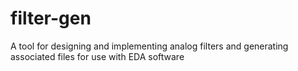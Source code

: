 # filter-gen
A tool for designing and implementing analog filters and generating associated files for use with EDA software
